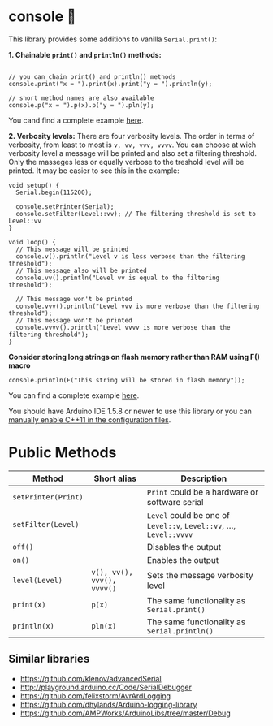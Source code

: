 # console 💾

This library provides some additions to vanilla `Serial.print()`:

**1. Chainable `print()` and `println()` methods:**

```Arduino

// you can chain print() and println() methods
console.print("x = ").print(x).print("y = ").println(y);

// short method names are also available
console.p("x = ").p(x).p("y = ").pln(y);
```
You cand find a complete example [here](https://github.com/klenov/advancedSerial/blob/master/examples/Basic/Basic.ino).

**2. Verbosity levels:**
There are four verbosity levels. The order in terms of verbosity, from least to most is `v, vv, vvv, vvvv`. You can choose at wich verbosity level a message will be printed and also set a filtering threshold. Only the masseges less or equally verbose to the treshold level will be printed. 
It may be easier to see this in the example:
```Arduino
void setup() {
  Serial.begin(115200);

  console.setPrinter(Serial);
  console.setFilter(Level::vv); // The filtering threshold is set to Level::vv
}

void loop() {
  // This message will be printed
  console.v().println("Level v is less verbose than the filtering threshold");
  // This message also will be printed
  console.vv().println("Level vv is equal to the filtering threshold"); 
  
  // This message won't be printed
  console.vvv().println("Level vvv is more verbose than the filtering threshold");
  // This message won't be printed
  console.vvvv().println("Level vvvv is more verbose than the filtering threshold");
}
```

**Consider storing long strings on flash memory rather than RAM using F() macro**
```Arduino
console.println(F("This string will be stored in flash memory"));

```

You can find a complete example [here](https://github.com/klenov/advancedSerial/blob/master/examples/Advanced/Advanced.ino).

You should have Arduino IDE 1.5.8 or newer to use this library or you can [manually enable C++11 in the configuration files](https://arduino.land/FAQ/content/2/49/en/can-c11-be-used-with-arduino.html).

# Public Methods
| Method               | Short alias | Description                                                   |
|----------------------|-------------|---------------------------------------------------------------|
| `setPrinter(Print)`  |             | `Print` could be a hardware or software serial                |
| `setFilter(Level)`   |             | `Level` could be one of `Level::v`, `Level::vv`, …, `Level::vvvv`|
| `off()`              |             | Disables the output                                           |
| `on()`               |             | Enables the output                                            |
| `level(Level)`       | `v(), vv(), vvv(), vvvv()`  | Sets the message verbosity level                              |
| `print(x)`            |    `p(x)`    | The same functionality as `Serial.print()`                    |
| `println(x)`          |    `pln(x)`  | The same functionality as `Serial.println()`                  |




## Similar libraries
* https://github.com/klenov/advancedSerial
* http://playground.arduino.cc/Code/SerialDebugger
* https://github.com/felixstorm/AvrArdLogging
* https://github.com/dhylands/Arduino-logging-library
* https://github.com/AMPWorks/ArduinoLibs/tree/master/Debug



